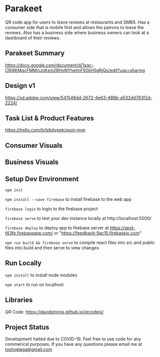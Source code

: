 
# Parakeet
QR code app for users to leave reviews at restaurants and SMBS. Has a consumer side that is mobile first and allows the patrons to leave the reviews. Also has a business side where business owners can look at a dashboard of their reviews.

## Parakeet Summary
https://docs.google.com/document/d/1sqc-CRj6KMgcFMMrjJoKsm28HoNYheImF92kH5gRjQs/edit?usp=sharing

## Design v1
https://xd.adobe.com/view/541548dd-2672-4e63-488b-a532dd783f2d-2224/

## Task List & Product Features

https://trello.com/b/Izbdyppk/spot-mvp

## Consumer Visuals

## Business Visuals



## Setup Dev Environment

```npm init```

```npm install --save firebase``` to install firebase to the web app

```firebase login``` to login to the firebase project

```firebase serve``` to test your dev instance locally at http://localhost:5000/

```firebase deploy``` to deploy app to firebase server at https://spot-f43fe.firebaseapp.com/ or "https://feedback-9ac15.firebaseio.com"

```npm run build && firebase serve``` to compile react files into src and public files into build and then serve to view changes

## Run Locally

```npm install``` to install node modules

```npm start``` to run on localhost 

## Libraries

QR Code: https://davidshimjs.github.io/qrcodejs/

## Project Status

Development halted due to COVID-19. Feel free to use code for any commerical purposes. If you have any questions please email me at toshvelaga@gmail.com
